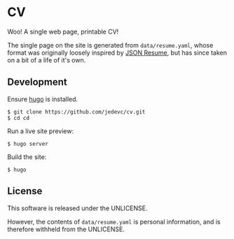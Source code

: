 # CV

Woo! A single web page, printable CV!

The single page on the site is generated from `data/resume.yaml`, whose
format was originally loosely inspired by [JSON Resume](https://jsonresume.org/),
but has since taken on a bit of a life of it's own.

## Development

Ensure [hugo](https://gohugo.io) is installed.

    $ git clone https://github.com/jedevc/cv.git
    $ cd cd

Run a live site preview:

    $ hugo server

Build the site:

    $ hugo

## License

This software is released under the UNLICENSE.

However, the contents of `data/resume.yaml` is personal information, and is
therefore withheld from the UNLICENSE.

